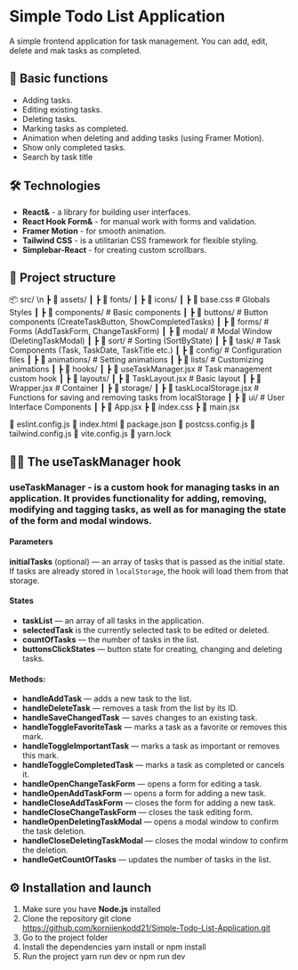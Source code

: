 # Simple Todo List Application

A simple frontend application for task management. You can add, edit, delete and mak tasks as completed.


## 🚀 Basic functions

-  Adding tasks.
-  Editing existing tasks.
-  Deleting tasks.
-  Marking tasks as completed.
-  Animation when deleting and adding tasks (using Framer Motion).
-  Show only completed tasks.
-  Search by task title


## 🛠 Technologies

-  **React&** - a library for building user interfaces.
-  **React Hook Form&** - for manual work with forms and validation.
-  **Framer Motion** - for smooth animation.
-  **Tailwind CSS** - is a utilitarian CSS framework for flexible styling.
-  **Simplebar-React** - for creating custom scrollbars.


## 📂 Project structure

📦 src/ \n
┣ 📂 assets/
┃ ┣ 📂 fonts/
┃ ┣ 📂 icons/
┃ ┣ 📜 base.css   # Globals Styles
┃
┣ 📂 components/   # Basic components
┃ ┣ 📂 buttons/    # Button components (CreateTaskButton, ShowCompletedTasks)
┃ ┣ 📂 forms/      # Forms (AddTaskForm, ChangeTaskForm)
┃ ┣ 📂 modal/      # Modal Window (DeletingTaskModal)
┃ ┣ 📂 sort/       # Sorting (SortByState)
┃ ┣ 📂 task/       # Task Components (Task, TaskDate, TaskTitle etc.)
┃
┣ 📂 config/         # Configuration files
┃ ┣ 📂 animations/   # Setting animations
┃ ┣ 📂 lists/        # Customizing animations
┃
┣ 📂 hooks/
┃ ┣ 📜 useTaskManager.jsx   # Task management custom hook
┃
┣ 📂 layouts/
┃ ┣ 📜 TaskLayout.jsx   # Basic layout
┃ ┣ 📜 Wrapper.jsx      # Container
┃
┣ 📂 storage/
┃ ┣ 📜 taskLocalStorage.jsx   # Functions for saving and removing tasks from localStorage
┃
┣ 📂 ui/   # User Interface Components
┃
┣ 📜 App.jsx
┣ 📜 index.css
┣ 📜 main.jsx

📜 eslint.config.js
📜 index.html
📜 package.json
📜 postcss.config.js
📜 tailwind.config.js
📜 vite.config.js
📜 yarn.lock


## 🧑‍💻 The useTaskManager hook

### useTaskManager - is a custom hook for managing tasks in an application. It provides functionality for adding, removing, modifying and tagging tasks, as well as for managing the state of the form and modal windows.

#### Parameters

**initialTasks** (optional) — an array of tasks that is passed as the initial state. If tasks are already stored in `localStorage`, the hook will load them from that storage.

#### States

- **taskList** — an array of all tasks in the application.
- **selectedTask** is the currently selected task to be edited or deleted.
- **countOfTasks** — the number of tasks in the list.
- **buttonsClickStates** — button state for creating, changing and deleting tasks.

#### Methods:

- **handleAddTask** — adds a new task to the list.
- **handleDeleteTask** — removes a task from the list by its ID.
- **handleSaveChangedTask** — saves changes to an existing task.
- **handleToggleFavoriteTask** — marks a task as a favorite or removes this mark.
- **handleToggleImportantTask** — marks a task as important or removes this mark.
- **handleToggleCompletedTask** — marks a task as completed or cancels it.
- **handleOpenChangeTaskForm** — opens a form for editing a task.
- **handleOpenAddTaskForm** — opens a form for adding a new task.
- **handleCloseAddTaskForm** — closes the form for adding a new task.
- **handleCloseChangeTaskForm** — closes the task editing form.
- **handleOpenDeletingTaskModal** — opens a modal window to confirm the task deletion.
- **handleCloseDeletingTaskModal** — closes the modal window to confirm the deletion.
- **handleGetCountOfTasks** — updates the number of tasks in the list.


## ⚙️ Installation and launch

1. Make sure you have **Node.js** installed
2. Clone the repository
    git clone https://github.com/korniienkodd21/Simple-Todo-List-Application.git
3. Go to the project folder
4. Install the dependencies
    yarn install or npm install
5. Run the project
    yarn run dev or npm run dev